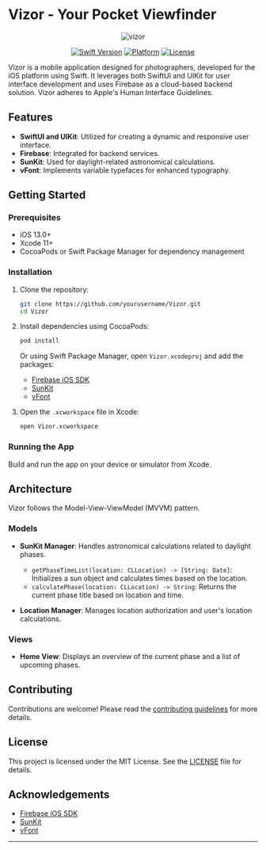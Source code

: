 # Vizor - Your Pocket Viewfinder

<div align="center">

![vizor](https://github.com/egecam/Vizor/assets/23506587/01dee2e6-96e3-449d-9ae0-4a8088cd647c)

[![Swift Version](https://img.shields.io/badge/Swift-5.0-orange.svg)](https://swift.org)
[![Platform](https://img.shields.io/cocoapods/p/LFAlertController.svg?style=flat)](https://developer.apple.com/ios/)
[![License](https://img.shields.io/badge/License-MIT-blue.svg)](LICENSE)

</div>

Vizor is a mobile application designed for photographers, developed for the iOS platform using Swift. It leverages both SwiftUI and UIKit for user interface development and uses Firebase as a cloud-based backend solution. Vizor adheres to Apple's Human Interface Guidelines.

## Features

- **SwiftUI and UIKit**: Utilized for creating a dynamic and responsive user interface.
- **Firebase**: Integrated for backend services.
- **SunKit**: Used for daylight-related astronomical calculations.
- **vFont**: Implements variable typefaces for enhanced typography.

## Getting Started

### Prerequisites

- iOS 13.0+
- Xcode 11+
- CocoaPods or Swift Package Manager for dependency management

### Installation

1. Clone the repository:
    ```sh
    git clone https://github.com/yourusername/Vizor.git
    cd Vizor
    ```
2. Install dependencies using CocoaPods:
    ```sh
    pod install
    ```
    Or using Swift Package Manager, open `Vizor.xcodeproj` and add the packages:
    - [Firebase iOS SDK](https://github.com/firebase/firebase-ios-sdk)
    - [SunKit](https://github.com/Sunlitt/SunKit)
    - [vFont](https://github.com/dufflink/vfont)

3. Open the `.xcworkspace` file in Xcode:
    ```sh
    open Vizor.xcworkspace
    ```

### Running the App

Build and run the app on your device or simulator from Xcode.

## Architecture

Vizor follows the Model-View-ViewModel (MVVM) pattern.

### Models

- **SunKit Manager**: Handles astronomical calculations related to daylight phases.
  - `getPhaseTimeList(location: CLLocation) -> [String: Date]`: Initializes a sun object and calculates times based on the location.
  - `calculatePhase(location: CLLocation) -> String`: Returns the current phase title based on location and time.

- **Location Manager**: Manages location authorization and user's location calculations.

### Views

- **Home View**: Displays an overview of the current phase and a list of upcoming phases.

## Contributing

Contributions are welcome! Please read the [contributing guidelines](CONTRIBUTING.md) for more details.

## License

This project is licensed under the MIT License. See the [LICENSE](LICENSE) file for details.

## Acknowledgements

- [Firebase iOS SDK](https://github.com/firebase/firebase-ios-sdk)
- [SunKit](https://github.com/Sunlitt/SunKit)
- [vFont](https://github.com/dufflink/vfont)

---
